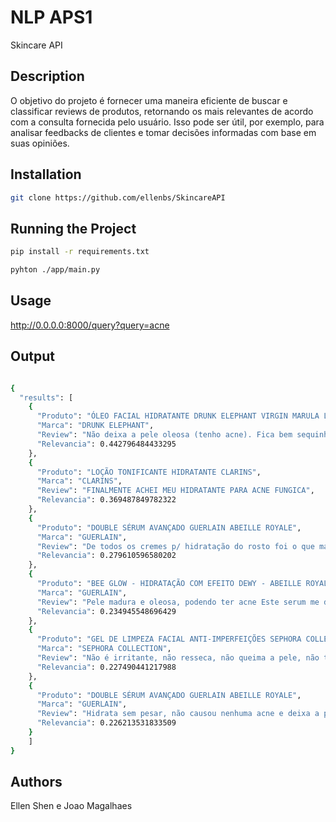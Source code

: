 # NLP APS1

Skincare API

## Description

O objetivo do projeto é fornecer uma maneira eficiente de buscar e classificar reviews de produtos, retornando os mais relevantes de acordo com a consulta fornecida pelo usuário. Isso pode ser útil, por exemplo, para analisar feedbacks de clientes e tomar decisões informadas com base em suas opiniões.

## Installation

```bash
git clone https://github.com/ellenbs/SkincareAPI
```

## Running the Project

```bash
pip install -r requirements.txt
```

```bash
pyhton ./app/main.py
```

## Usage
http://0.0.0.0:8000/query?query=acne

## Output

```bash

{
  "results": [
    {
      "Produto": "ÓLEO FACIAL HIDRATANTE DRUNK ELEPHANT VIRGIN MARULA LUXURY FACIAL OIL",
      "Marca": "DRUNK ELEPHANT",
      "Review": "Não deixa a pele oleosa (tenho acne). Fica bem sequinho, diminui linhas finas, hidrata e senti que ajuda na cicatrização da acne! Show!!!",
      "Relevancia": 0.442796484433295
    },
    {
      "Produto": "LOÇÃO TONIFICANTE HIDRATANTE CLARINS",
      "Marca": "CLARINS",
      "Review": "FINALMENTE ACHEI MEU HIDRATANTE PARA ACNE FUNGICA",
      "Relevancia": 0.369487849782322
    },
    {
      "Produto": "DOUBLE SÉRUM AVANÇADO GUERLAIN ABEILLE ROYALE",
      "Marca": "GUERLAIN",
      "Review": "De todos os cremes p/ hidratação do rosto foi o que mais me adaptei, além de não desenvolver acne",
      "Relevancia": 0.279610596580202
    },
    {
      "Produto": "BEE GLOW - HIDRATAÇÃO COM EFEITO DEWY - ABEILLE ROYALE",
      "Marca": "GUERLAIN",
      "Review": "Pele madura e oleosa, podendo ter acne Este serum me deixa hidratada sem ficar oleosa Eu adoro, uso faz uns 4 meses",
      "Relevancia": 0.234945548696429
    },
    {
      "Produto": "GEL DE LIMPEZA FACIAL ANTI-IMPERFEIÇÕES SEPHORA COLLECTION FACE & BODY CLEANSER",
      "Marca": "SEPHORA COLLECTION",
      "Review": "Não é irritante, não resseca, não queima a pele, não tem cheiro e faz seu trabalho. Ajuda com a acne e tira bem a maquiagem. Recomendo.",
      "Relevancia": 0.227490441217988
    },
    {
      "Produto": "DOUBLE SÉRUM AVANÇADO GUERLAIN ABEILLE ROYALE",
      "Marca": "GUERLAIN",
      "Review": "Hidrata sem pesar, não causou nenhuma acne e deixa a pele com muito viço. Perfeito antes da make, mesmo em dias quentes. Já estou no meu segundo frasco.",
      "Relevancia": 0.226213531833509
    }
    ]
}
```
## Authors

Ellen Shen e Joao Magalhaes